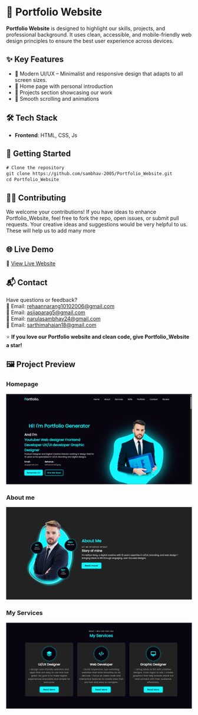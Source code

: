 <h1>🌟 Portfolio Website </h1>

<p><strong>Portfolio Website</strong> is designed to highlight our skills, projects, and professional background.  
It uses clean, accessible, and mobile-friendly web design principles to ensure the best user experience across devices.</p>

<h2>✨ Key Features</h2>
<ul>
  <li>🔸 Modern UI/UX – Minimalist and responsive design that adapts to all screen sizes.</li>
  <li>🔸 Home page with personal introduction</li>
  <li>🔸 Projects section showcasing our work</li>
  <li>🔸 Smooth scrolling and animations</li>
</ul>

<h2>🛠 Tech Stack</h2>
<ul>
  <li><strong>Frontend</strong>: HTML, CSS, Js</li>
</ul>

<h2>🚀 Getting Started</h2>

<pre><code># Clone the repository
git clone https://github.com/sambhav-2005/Portfolio_Website.git
cd Portfolio_Website
</code></pre>

<h2>🧑‍💻 Contributing</h2>
<p>We welcome your contributions! If you have ideas to enhance Portfolio_Website, feel free to fork the repo, open issues, or submit pull requests.
Your creative ideas and suggestions would be very helpful to us. These will help us to add many more</p>

<h2>🌐 Live Demo</h2>
<p>🔗 <a href="https://sambhav-2005.github.io/Portfolio_Website/"> View Live Website </a></p>

<h2>📬 Contact</h2>
<p>Have questions or feedback?<br>
📧 Email: <a href="https://mail.google.com/">rehaannarang10102006@gmail.com</a><br> 
📧 Email: <a href="https://mail.google.com/">asijaparag5@gmail.com</a><br> 
📧 Email: <a href="https://mail.google.com/">narulasambhav24@gmail.com</a><br> 
📧 Email: <a href="https://mail.google.com/">sarthimahajan18@gmail.com</a><br>

<p>⭐ <strong>If you love our Portfolio website and clean code, give Portfolio_Website a star!</strong></p>

## 🖼 Project Preview

### Homepage
![Homepage](./Pf1.png)

### About me 
![Collections](./Pf2.png)

### My Services
![Team Section](./Pf3.png) 
